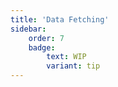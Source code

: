 ```yaml
---
title: 'Data Fetching'
sidebar:
    order: 7
    badge:
        text: WIP
        variant: tip
---
```

